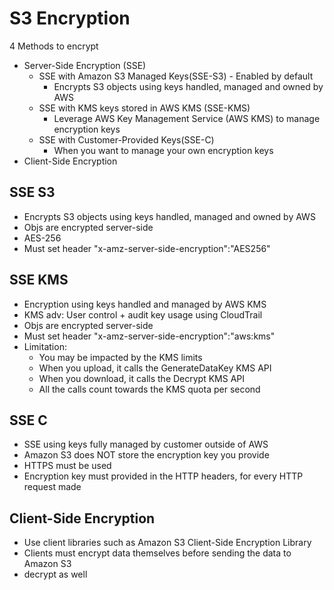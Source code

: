 # S3 Encryption

4 Methods to encrypt

- Server-Side Encryption (SSE)
	- SSE with Amazon S3 Managed Keys(SSE-S3) - Enabled by default
		- Encrypts S3 objects using keys handled, managed and owned by AWS
	- SSE with KMS keys stored in AWS KMS (SSE-KMS)
		- Leverage AWS Key Management Service (AWS KMS) to manage encryption keys
	- SSE with Customer-Provided Keys(SSE-C)
		- When you want to manage your own encryption keys
- Client-Side Encryption

## SSE S3
- Encrypts S3 objects using keys handled, managed and owned by AWS
- Objs are encrypted server-side
- AES-256
- Must set header "x-amz-server-side-encryption":"AES256"

## SSE KMS
- Encryption using keys handled and managed by AWS KMS
- KMS adv: User control + audit key usage using CloudTrail
- Objs are encrypted server-side
- Must set header "x-amz-server-side-encryption":"aws:kms"
- Limitation:
	- You may be impacted by the KMS limits
	- When you upload, it calls the GenerateDataKey KMS API
	- When you download, it calls the Decrypt KMS API
	- All the calls count towards the KMS quota per second

## SSE C
- SSE using keys fully managed by customer outside of AWS
- Amazon S3 does NOT store the encryption key you provide
- HTTPS must be used
- Encryption key must provided in the HTTP headers, for every HTTP request made


## Client-Side Encryption
- Use client libraries such as Amazon S3 Client-Side Encryption Library 
- Clients must encrypt data themselves before sending the data to Amazon S3
- decrypt as well